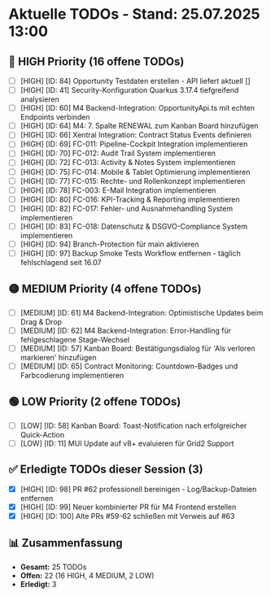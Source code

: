 # Aktuelle TODOs - Stand: 25.07.2025 13:00

## 🔴 HIGH Priority (16 offene TODOs)
- [ ] [HIGH] [ID: 84] Opportunity Testdaten erstellen - API liefert aktuell []
- [ ] [HIGH] [ID: 41] Security-Konfiguration Quarkus 3.17.4 tiefgreifend analysieren
- [ ] [HIGH] [ID: 60] M4 Backend-Integration: OpportunityApi.ts mit echten Endpoints verbinden
- [ ] [HIGH] [ID: 64] M4: 7. Spalte RENEWAL zum Kanban Board hinzufügen
- [ ] [HIGH] [ID: 66] Xentral Integration: Contract Status Events definieren
- [ ] [HIGH] [ID: 69] FC-011: Pipeline-Cockpit Integration implementieren
- [ ] [HIGH] [ID: 70] FC-012: Audit Trail System implementieren
- [ ] [HIGH] [ID: 72] FC-013: Activity & Notes System implementieren
- [ ] [HIGH] [ID: 75] FC-014: Mobile & Tablet Optimierung implementieren
- [ ] [HIGH] [ID: 77] FC-015: Rechte- und Rollenkonzept implementieren
- [ ] [HIGH] [ID: 78] FC-003: E-Mail Integration implementieren
- [ ] [HIGH] [ID: 80] FC-016: KPI-Tracking & Reporting implementieren
- [ ] [HIGH] [ID: 82] FC-017: Fehler- und Ausnahmehandling System implementieren
- [ ] [HIGH] [ID: 83] FC-018: Datenschutz & DSGVO-Compliance System implementieren
- [ ] [HIGH] [ID: 94] Branch-Protection für main aktivieren
- [ ] [HIGH] [ID: 97] Backup Smoke Tests Workflow entfernen - täglich fehlschlagend seit 16.07

## 🟡 MEDIUM Priority (4 offene TODOs)
- [ ] [MEDIUM] [ID: 61] M4 Backend-Integration: Optimistische Updates beim Drag & Drop
- [ ] [MEDIUM] [ID: 62] M4 Backend-Integration: Error-Handling für fehlgeschlagene Stage-Wechsel
- [ ] [MEDIUM] [ID: 57] Kanban Board: Bestätigungsdialog für 'Als verloren markieren' hinzufügen
- [ ] [MEDIUM] [ID: 65] Contract Monitoring: Countdown-Badges und Farbcodierung implementieren

## 🟢 LOW Priority (2 offene TODOs)
- [ ] [LOW] [ID: 58] Kanban Board: Toast-Notification nach erfolgreicher Quick-Action
- [ ] [LOW] [ID: 11] MUI Update auf v8+ evaluieren für Grid2 Support

## ✅ Erledigte TODOs dieser Session (3)
- [x] [HIGH] [ID: 98] PR #62 professionell bereinigen - Log/Backup-Dateien entfernen
- [x] [HIGH] [ID: 99] Neuer kombinierter PR für M4 Frontend erstellen
- [x] [HIGH] [ID: 100] Alte PRs #59-62 schließen mit Verweis auf #63

## 📊 Zusammenfassung
- **Gesamt:** 25 TODOs
- **Offen:** 22 (16 HIGH, 4 MEDIUM, 2 LOW)
- **Erledigt:** 3